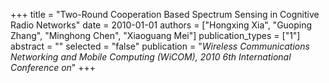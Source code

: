 +++
title = "Two-Round Cooperation Based Spectrum Sensing in Cognitive Radio Networks"
date = 2010-01-01
authors = ["Hongxing Xia", "Guoping Zhang", "Minghong Chen", "Xiaoguang Mei"]
publication_types = ["1"]
abstract = ""
selected = "false"
publication = "*Wireless Communications Networking and Mobile Computing (WiCOM), 2010 6th International Conference on*"
+++

